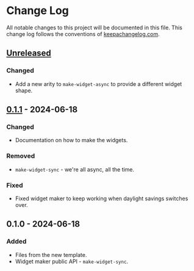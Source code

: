 # Change Log
All notable changes to this project will be documented in this file. This change log follows the conventions of [keepachangelog.com](http://keepachangelog.com/).

## [Unreleased]
### Changed
- Add a new arity to `make-widget-async` to provide a different widget shape.

## [0.1.1] - 2024-06-18
### Changed
- Documentation on how to make the widgets.

### Removed
- `make-widget-sync` - we're all async, all the time.

### Fixed
- Fixed widget maker to keep working when daylight savings switches over.

## 0.1.0 - 2024-06-18
### Added
- Files from the new template.
- Widget maker public API - `make-widget-sync`.

[Unreleased]: https://sourcehost.site/your-name/reitit-openapi3/compare/0.1.1...HEAD
[0.1.1]: https://sourcehost.site/your-name/reitit-openapi3/compare/0.1.0...0.1.1
